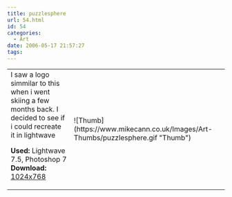 ```yaml
---
title: puzzlesphere
url: 54.html
id: 54
categories:
  - Art
date: 2006-05-17 21:57:27
tags:
---
```


<table width="100%" cellspacing="0" cellpadding="0" border="0">
<tr>
<td>I saw a logo simmilar to this when i went skiing a few months back. I decided to see if i could recreate it in lightwave

<span style="font-weight: bold">Used:</span> Lightwave 7.5, Photoshop 7
<span style="font-weight: bold">Download:</span> [1024x768](https://www.mikecann.co.uk/Images/Art-Full/puzzlesphere.jpg)</td>

<td>![Thumb](https://www.mikecann.co.uk/Images/Art-Thumbs/puzzlesphere.gif "Thumb")</td>
</tr>
</table>
